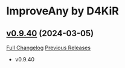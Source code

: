 # ImproveAny by D4KiR

## [v0.9.40](https://github.com/d4kir92/ImproveAny/tree/v0.9.40) (2024-03-05)
[Full Changelog](https://github.com/d4kir92/ImproveAny/compare/v0.9.36...v0.9.40) [Previous Releases](https://github.com/d4kir92/ImproveAny/releases)

- v0.9.40  
